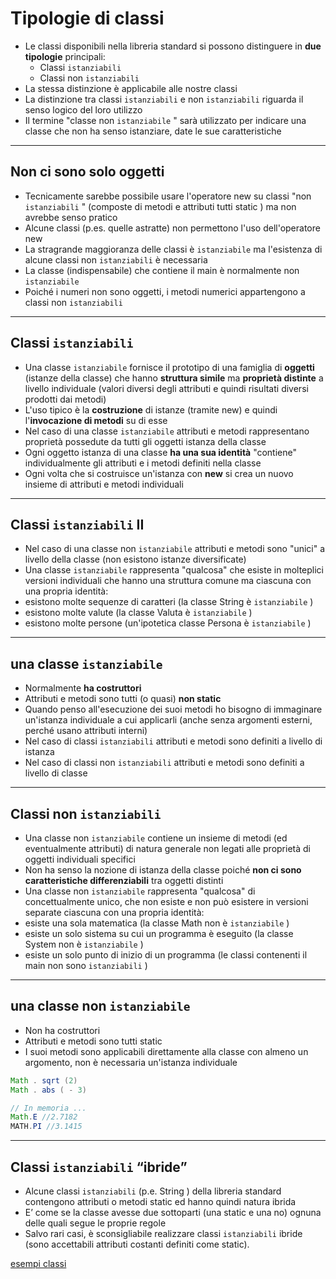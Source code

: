 # Tipologie di classi

* Le classi disponibili nella libreria standard si possono distinguere in **due tipologie** principali:
  * Classi `istanziabili`
  * Classi non `istanziabili`
* La stessa distinzione è applicabile alle nostre classi
* La distinzione tra classi `istanziabili` e non `istanziabili` riguarda il senso logico del loro utilizzo
* Il termine "classe non `istanziabile` " sarà utilizzato per indicare una classe che non ha senso istanziare, date le sue caratteristiche

---

## Non ci sono solo oggetti

* Tecnicamente sarebbe possibile usare l'operatore new su classi "non `istanziabili` " (composte di metodi e attributi tutti static ) ma non avrebbe senso pratico
* Alcune classi (p.es. quelle astratte) non permettono l'uso dell'operatore new
* La stragrande maggioranza delle classi è `istanziabile` ma l'esistenza di alcune classi non `istanziabili` è necessaria
* La classe (indispensabile) che contiene il main è normalmente non `istanziabile`
* Poiché i numeri non sono oggetti, i metodi numerici appartengono a classi non `istanziabili`

---

## Classi `istanziabili`

* Una classe `istanziabile` fornisce il prototipo di una famiglia di **oggetti** (istanze della classe) che hanno **struttura simile** ma **proprietà distinte** a livello individuale (valori diversi degli attributi e quindi risultati diversi prodotti dai metodi)
* L'uso tipico è la **costruzione** di istanze (tramite new) e quindi l'**invocazione di metodi** su di esse
* Nel caso di una classe `istanziabile` attributi e metodi rappresentano proprietà possedute da tutti gli oggetti istanza della classe
* Ogni oggetto istanza di una classe **ha una sua identità** "contiene" individualmente gli attributi e i metodi definiti nella classe
* Ogni volta che si costruisce un'istanza con **new** si crea un nuovo insieme di attributi e metodi individuali

---

## Classi `istanziabili` II

* Nel caso di una classe non `istanziabile` attributi e metodi sono "unici" a livello della classe (non esistono istanze diversificate)
* Una classe `istanziabile` rappresenta "qualcosa" che esiste in molteplici versioni individuali che hanno una struttura comune ma ciascuna con una propria identità:
* esistono molte sequenze di caratteri (la classe String è `istanziabile` )
* esistono molte valute (la classe Valuta è `istanziabile` )
* esistono molte persone (un'ipotetica classe Persona è `istanziabile` )

---


## una classe `istanziabile`

* Normalmente **ha costruttori**
* Attributi e metodi sono tutti (o quasi) **non static**
* Quando penso all'esecuzione dei suoi metodi ho bisogno di immaginare un'istanza individuale a cui applicarli (anche senza argomenti esterni, perché usano attributi interni)
* Nel caso di classi `istanziabili` attributi e metodi sono definiti a livello di istanza
* Nel caso di classi non `istanziabili` attributi e metodi sono definiti a livello di classe

---

## Classi non `istanziabili`

* Una classe non `istanziabile` contiene un insieme di metodi (ed eventualmente attributi) di natura generale non legati alle proprietà di oggetti individuali specifici
* Non ha senso la nozione di istanza della classe poiché **non ci sono caratteristiche differenziabili** tra oggetti distinti
* Una classe non `istanziabile` rappresenta "qualcosa" di concettualmente unico, che non esiste e non può esistere in versioni separate ciascuna con una propria identità:
* esiste una sola matematica (la classe Math non è `istanziabile` )
* esiste un solo sistema su cui un programma è eseguito (la classe System non è `istanziabile` )
* esiste un solo punto di inizio di un programma (le classi contenenti il main non sono `istanziabili` )

---

## una classe non `istanziabile`

* Non ha costruttori
* Attributi e metodi sono tutti static
* I suoi metodi sono applicabili direttamente alla classe con almeno un argomento, non è necessaria un'istanza individuale

```java
Math . sqrt (2)
Math . abs ( - 3)

// In memoria ...
Math.E //2.7182
MATH.PI //3.1415

```

---

## Classi `istanziabili` “ibride”

* Alcune classi `istanziabili` (p.e. String ) della libreria standard contengono attributi o metodi static ed hanno quindi natura ibrida
* E’ come se la classe avesse due sottoparti (una static e una no) ognuna delle quali segue le proprie regole
* Salvo rari casi, è sconsigliabile realizzare classi `istanziabili` ibride (sono accettabili attributi costanti definiti come static).

[esempi classi](https://github.com/maboglia/CorsoJava/blob/master/esempi/05_OOP/)